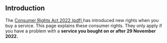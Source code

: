 ##  Introduction

The [ Consumer Rights Act 2022 (pdf)
](https://www.irishstatutebook.ie/eli/2022/act/37/enacted/en/pdf) has
introduced new rights when you buy a service. This page explains these
consumer rights. They only apply if you have a problem with a **service you
bought on or after 29 November 2022.**

